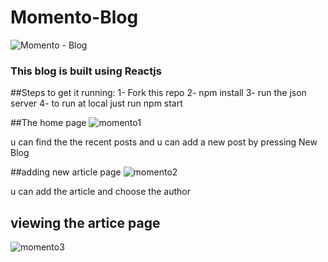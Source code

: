 # Momento-Blog
![Momento - Blog](https://user-images.githubusercontent.com/26817538/135313297-0afe59ef-b9f0-4cbe-80dc-73d5a6a963b9.png)
### This blog is built using Reactjs

##Steps to get it running:
1- Fork this repo 
2- npm install
3- run the json server
4- to run at local just run npm start

##The home page
![momento1](https://user-images.githubusercontent.com/26817538/135314370-7ddcf93e-1d78-43e1-81cf-8b19c07e8060.JPG)


u can find the the recent posts and u can add a new post by pressing New Blog

##adding new article page
![momento2](https://user-images.githubusercontent.com/26817538/135314405-14b05fe9-f061-4429-b41d-96a5458c1d10.JPG)


u can add the article and choose the author 

## viewing the artice page
![momento3](https://user-images.githubusercontent.com/26817538/135314434-99258030-3ba9-4e73-b44a-e86d23d7b083.JPG)


